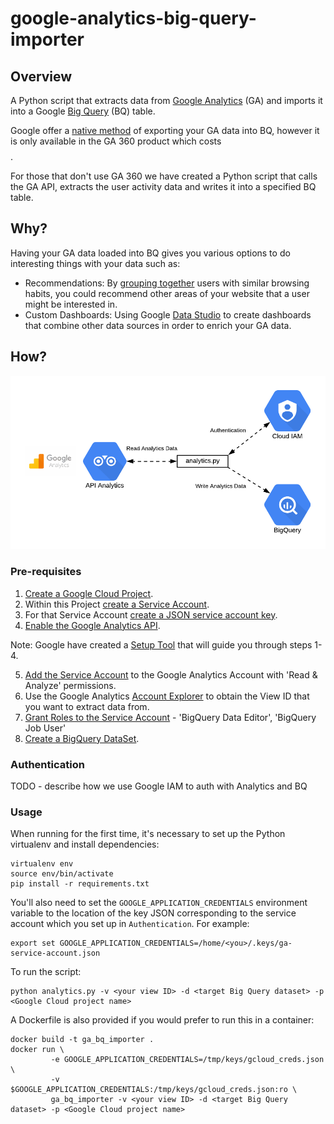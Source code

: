 # google-analytics-big-query-importer

## Overview

A Python script that extracts data from [Google Analytics](https://analytics.google.com/analytics/web/provision/?authuser=0#/provision) (GA) and imports it into a Google [Big Query](https://cloud.google.com/bigquery/) (BQ) table.

Google offer a [native method](https://support.google.com/analytics/answer/3416092) of exporting your GA data into BQ, however it is only available in the GA 360 product which costs $$$$.

For those that don't use GA 360 we have created a Python script that calls the GA API, extracts the user activity data and writes it into a specified BQ table.

## Why?

Having your GA data loaded into BQ gives you various options to do interesting things with your data such as:

* Recommendations: By [grouping together](https://cloud.google.com/bigquery-ml/docs/kmeans-tutorial) users with similar browsing habits, you could recommend other areas of your website that a user might be interested in.
* Custom Dashboards: Using Google [Data Studio](https://datastudio.google.com) to create dashboards that combine other data sources in order to enrich your GA data.

## How?

![High Level Architecture](ga_bq_highlevel.png)

### Pre-requisites

1. [Create a Google Cloud Project](https://cloud.google.com/resource-manager/docs/creating-managing-projects).
2. Within this Project [create a Service Account](https://cloud.google.com/iam/docs/creating-managing-service-accounts).
3. For that Service Account [create a JSON service account key](https://cloud.google.com/iam/docs/creating-managing-service-account-keys#creating_service_account_keys).
4. [Enable the Google Analytics API](https://developers.google.com/analytics/devguides/config/mgmt/v3/authorization).

Note: Google have created a [Setup Tool](https://console.developers.google.com/start/api?id=analyticsreporting.googleapis.com&credential=client_key) that will guide you through steps 1-4.

5. [Add the Service Account](https://support.google.com/analytics/answer/1009702) to the Google Analytics Account with 'Read & Analyze' permissions.
6. Use the Google Analytics [Account Explorer](https://ga-dev-tools.appspot.com/account-explorer/) to obtain the View ID that you want to extract data from.
7. [Grant Roles to the Service Account](https://cloud.google.com/iam/docs/granting-roles-to-service-accounts) - 'BigQuery Data Editor', 'BigQuery Job User'
8. [Create a BigQuery DataSet](https://cloud.google.com/bigquery/docs/datasets).

### Authentication

TODO - describe how we use Google IAM to auth with Analytics and BQ

### Usage

When running for the first time, it's necessary to set up the Python virtualenv and install dependencies:

```
virtualenv env
source env/bin/activate
pip install -r requirements.txt
```

You'll also need to set the `GOOGLE_APPLICATION_CREDENTIALS` environment variable to the location of the key JSON corresponding to the service account which you set up in `Authentication`. For example:

```
export set GOOGLE_APPLICATION_CREDENTIALS=/home/<you>/.keys/ga-service-account.json
```

To run the script:

```
python analytics.py -v <your view ID> -d <target Big Query dataset> -p <Google Cloud project name>
```

A Dockerfile is also provided if you would prefer to run this in a container:

```
docker build -t ga_bq_importer .
docker run \
         -e GOOGLE_APPLICATION_CREDENTIALS=/tmp/keys/gcloud_creds.json \
         -v $GOOGLE_APPLICATION_CREDENTIALS:/tmp/keys/gcloud_creds.json:ro \
         ga_bq_importer -v <your view ID> -d <target Big Query dataset> -p <Google Cloud project name>
```
